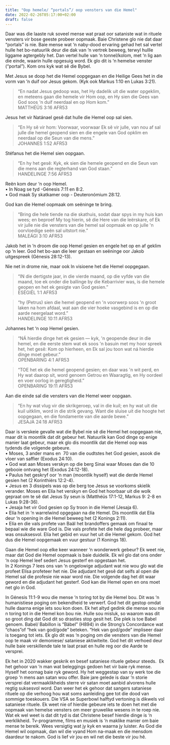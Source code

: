 ```yaml
---
title: "Oop hemele/ “portals”/ oop vensters van die Hemel"
date: 2022-02-26T05:17:00+02:00
draft: false
---
```

<html>
 <head></head>
 <body>
  <p>Daar was die laaste ruk soveel mense wat praat oor sataniste wat in rituele vensters vir bose geeste probeer oopmaak. Baie Christene glo nie dat daar “portals” is nie. Baie mense wat ‘n naby-dood ervaring gehad het sal vertel hulle het bo-natuurlik deur die dak van ‘n vertrek beweeg, terwyl hullle liggame agtergebly het. Dan vertel hulle van ‘n tonnel/kolom, met ‘n lig aan die einde, waarin hulle opgesuig word. Ek glo dit is ‘n hemelse venster (“portal”). Kom ons kyk wat sê die Bybel.</p>
  <p>Met Jesus se doop het die Hemel oopgegaan en die Heilige Gees het in die vorm van ‘n duif oor Jesus gekom. (Kyk ook Markus 1:10 en Lukas 3:21).</p>
  <blockquote>
   <p>“En nadat Jesus gedoop was, het Hy dadelik uit die water opgeklim, en meteens gaan die hemele vir Hom oop, en Hy sien die Gees van God soos 'n duif neerdaal en op Hom kom.”<br>‭‭MATTHÉÜS‬ ‭3:16‬ ‭AFR53‬‬</p>
  </blockquote>
  <p>Jesus het vir Natánael gesê dat hulle die Hemel oop sal sien.</p>
  <blockquote>
   <p>“En Hy sê vir hom: Voorwaar, voorwaar Ek sê vir julle, van nou af sal julle die hemel geopend sien en die engele van God opklim en neerdaal op die Seun van die mens.”<br>‭‭JOHANNES‬ ‭1:52‬ ‭AFR53‬‬</p>
  </blockquote>
  <p>Stéfanus het die Hemel sien oopgaan.</p>
  <blockquote>
   <p>“En hy het gesê: Kyk, ek sien die hemele geopend en die Seun van die mens aan die regterhand van God staan.”<br>‭‭HANDELINGE‬ ‭7:56‬ ‭AFR53‬‬</p>
  </blockquote>
  <p>Reën kom deur ‘n oop Hemel.<br>• In Noag se tyd -Génesis 7:11 en 8:2.<br>• God maak Sy skatkamer oop - Deuteronómium 28:12.</p>
  <p>God kan die Hemel oopmaak om seëninge te bring.</p>
  <blockquote>
   <p>“Bring die hele tiende na die skathuis, sodat daar spys in my huis kan wees; en beproef My tog hierin, sê die Here van die leërskare, of Ek vir julle nie die vensters van die hemel sal oopmaak en op julle 'n oorvloedige seën sal uitstort nie.”<br>‭‭MALEÁGI‬ ‭3:10‬ ‭AFR53‬‬</p>
  </blockquote>
  <p>Jakob het in ‘n droom die oop Hemel gesien en engele het op en af geklim op ‘n leer. God het bo-aan die leer gestaan en seëninge oor Jakob uitgespreek (Génesis 28:12-13).</p>
  <p>Nie net in drome nie, maar ook In visioene het die Hemel oopgegaan.</p>
  <blockquote>
   <p>“IN die dertigste jaar, in die vierde maand, op die vyfde van die maand, toe ek onder die ballinge by die Kebarrivier was, is die hemele geopen en het ek gesigte van God gesien.”<br>‭‭ESÉGIËL‬ ‭1:1‬ ‭AFR53‬‬</p>
  </blockquote>
  <blockquote>
   <p>“hy (Petrus) sien die hemel geopend en 'n voorwerp soos 'n groot laken na hom afdaal, wat aan die vier hoeke vasgebind is en op die aarde neergelaat word.”<br>‭‭HANDELINGE‬ ‭10:11‬ ‭AFR53‬‬</p>
  </blockquote>
  <p>Johannes het ‘n oop Hemel gesien.</p>
  <blockquote>
   <p>“NÁ hierdie dinge het ek gesien — kyk, 'n geopende deur in die hemel, en die eerste stem wat ek soos 'n basuin met my hoor spreek het, het gesê: Kom op hierheen, en Ek sal jou toon wat ná hierdie dinge moet gebeur.”<br>‭‭OPENBARING‬ ‭4:1‬ ‭AFR53‬‬</p>
  </blockquote>
  <blockquote>
   <p>“TOE het ek die hemel geopend gesien; en daar was 'n wit perd, en Hy wat daarop sit, word genoem Getrou en Waaragtig, en Hy oordeel en voer oorlog in geregtigheid.”<br>‭‭OPENBARING‬ ‭19:11‬ ‭AFR53‬‬</p>
  </blockquote>
  <p>Aan die einde sal die vensters van die Hemel weer oopgaan.</p>
  <blockquote>
   <p>“En hy wat vlug vir die skrikgeroep, val in die kuil; en hy wat uit die kuil uitklim, word in die strik gevang. Want die sluise uit die hoogte het oopgegaan, en die fondamente van die aarde bewe.”<br>‭‭JESAJA‬ ‭24:18‬ ‭AFR53‬‬</p>
  </blockquote>
  <p>Daar is verskeie gevalle wat die Bybel nie sê die Hemel het oopgegaan nie, maar dit is moontlik dat dit gebeur het. Natuurlik kan God dinge op enige manier laat gebeur, maar ek glo dis moontlik dat die Hemel oop was tydends die volgende gebeure.<br>• Moses, 3 ander mans en &nbsp;70 van die oudtstes het God gesien, asook die vloer van saffier (Exodus 24:10).<br>• God wat aan Moses verskyn op die berg Sinai waar Moses dan die 10 gebooie ontvang het (Exodus 24:12-18).<br>• Paulus het geskryf oor ‘n man (moontlik hyself) wat die derde Hemel gesien het (2 Korinthiërs 12:2-4).<br>• Jesus en 3 dissipels was op die berg toe Jesus se voorkoms skielik verander. Moses en Elía het verskyn en God het hoorbaar uit die wolk gepraat om te sê dat Jesus Sy seun is (Matthéüs 17:1-12, Markus 9: 2-8 en Lukas 9:28-36).&nbsp;<br>• Jesaja het vir God gesien op Sy troon in die Hemel (Jesaja 6).<br>• Elía het in ‘n warrelwind opgegaan na die Hemel. Dis moontlik dat Elía deur ‘n opening in die Hemel beweeg het (2 Konings 2:11).<br>• Elía en die vals profete van Baäl het brandoffers gemaak om finaal te bepaal wie die ware God is. Die vals profete het die hele dag probeer, maar was onsuksesvol. Elía het gebid en vuur het uit die Hemel gekom. God het dus die Hemel oopgemaak en vuur gestuur (1 Konings 18).</p>
  <p>Gaan die Hemel oop elke keer wanneer ‘n wonderwerk gebeur? Ek weet nie, maar dat God die Hemel oopmaak is baie duidelik. Ek wil glo dat ons onder ‘n oop Hemel leef sedert Jesus gesterf en opgestaan het.<br>In 2 Konings 7 lees ons van ‘n ongelowige adjudant wat nie wou glo wat die profeet Elísa profeteer het nie. Die adjudant het gesê dat selfs al open die Hemel sal die profesie nie waar word nie. Die volgende dag het dit waar geword en die adjudant het gesterf. God kan die Hemel open en ons moet net glo in God.</p>
  <p>In Génesis 11:1-9 wou die mense ‘n toring tot by die Hemel bou. Dit was ‘n humanistiese poging om bekendheid te verwerf. God het dit gestop omdat hulle daarna enige iets sou kon doen. Ek het altyd gedink die mense sou nie n toring tot in die Hemel kon bou nie. Hulle sou misluk, so waarom was dit so groot ding dat God dit so drasties stop gesit het. Die plek is toe Babel genoem. Babel/ Babillon is “Bäbel” (H894) in die Strong’s Concordance wat “chaos”of “hek van god/gode” beteken. “Hek van god/gode” impliseer daar is toegang tot iets. Ek glo dit was ‘n poging om die vensters van die Hemel oop te maak vir demoniese/ sataniese aktiwiteite. God het dit verhoed deur hulle baie verskillende tale te laat praat en hulle reg oor die Aarde te versprei.</p>
  <p>Ek het in 2020 wakker geskrik en besef sataniese rituele gebeur steeds. &nbsp;Ek het gehoor van ‘n man wat beleggings gedoen het vir baie ryk mense. Hyself het oornag baie ryk geword. Hy het weggestap van sy werk toe die groep ‘n mens aan satan wou offer. Baie jare gelede is daar ‘n storie versprei dat vermaaklikheids sterre vir satan moet aanbid alvorens hulle regtig suksesvol word. Dan weer het ek gehoor dat sangers sataniese rituele op die verhoog hou wat soms aanleiding gee tot die dood van sommige toeskouers. Die VSA se Superbowl halftyd vertoning is dikwels vol sataniese rituele. Ek weet nie of hierdie gebeure iets te doen het met die oopmaak van hemelse vensters om meer gruwelike wesens in te roep nie. Wat ek wel weet is dat dit tyd is dat Christene besef hierdie dinge is ‘n werklikheid. Tv-programme, films en musiek is ‘n maklike manier om baie mense te bereik. Wees versigtig wat jy kyk en waarna jy luister. As God die Hemel wil oopmaak, dan wil die vyand Hom na-maak en die mensdom daardeur te nakom. God is lief vir jou en wil net die beste vir jou hê.&nbsp;</p>
 </body>
</html>